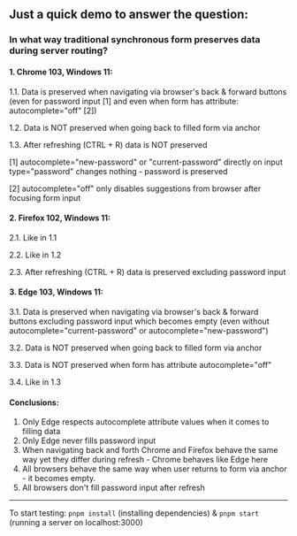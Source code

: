 ## Just a quick demo to answer the question:

### In what way traditional synchronous form preserves data during server routing?

#### 1. Chrome 103, Windows 11:

1.1. Data is preserved when navigating via browser's back & forward buttons (even for password input [1] and even when form has attribute: autocomplete="off" [2])

1.2. Data is NOT preserved when going back to filled form via anchor

1.3. After refreshing (CTRL + R) data is NOT preserved

[1] autocomplete="new-password" or "current-password" directly on input type="password" changes nothing - password is preserved

[2] autocomplete="off" only disables suggestions from browser after focusing form input

#### 2. Firefox 102, Windows 11:

2.1. Like in 1.1

2.2. Like in 1.2

2.3. After refreshing (CTRL + R) data is preserved excluding password input

#### 3. Edge 103, Windows 11:

3.1. Data is preserved when navigating via browser's back & forward buttons excluding password input which becomes empty (even without autocomplete="current-password" or autocomplete="new-password")

3.2. Data is NOT preserved when going back to filled form via anchor

3.3. Data is NOT preserved when form has attribute autocomplete="off"

3.4. Like in 1.3

#### Conclusions:

1. Only Edge respects autocomplete attribute values when it comes to filling data
2. Only Edge never fills password input
3. When navigating back and forth Chrome and Firefox behave the same way yet they differ during refresh - Chrome behaves like Edge here
4. All browsers behave the same way when user returns to form via anchor - it becomes empty.
5. All browsers don't fill password input after refresh

---

To start testing: `pnpm install` (installing dependencies) & `pnpm start` (running a server on localhost:3000)
